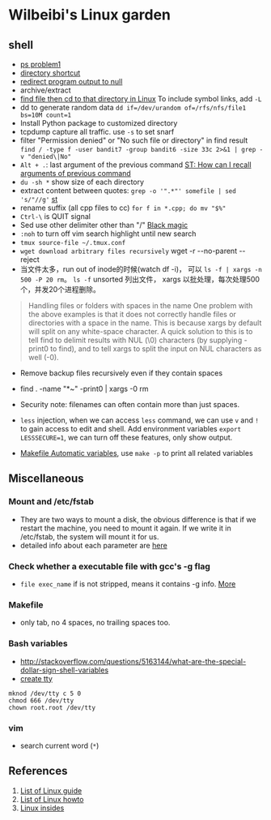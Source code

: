 # Wilbeibi's Linux garden

## shell
+ [ps problem1][ps1]
+ [directory shortcut][cdpath]
+ [redirect program output to null][redirect]
+ archive/extract
+ [find file then cd to that directory in Linux][findcd]
  To include symbol links, add `-L`
+ dd to generate random data `dd if=/dev/urandom of=/rfs/nfs/file1 bs=10M count=1`
+ Install Python package to customized directory
+ tcpdump capture all traffic. use `-s` to set snarf
+ filter "Permission denied" or "No such file or directory" in find result `find / -type f -user bandit7 -group bandit6 -size 33c 2>&1 | grep -v "denied\|No"`
+ `Alt + .`: last argument of the previous command [ST: How can I recall arguments of previous command][recall]
+ `du -sh *` show size of each directory
+ extract content between quotes: `grep -o '".*"' somefile | sed 's/"//g'` [st][extract_quote]
+ rename suffix (all cpp files to cc) `for f in *.cpp; do mv "$%"`
+ `Ctrl-\` is QUIT signal
+ Sed use other delimiter other than "/" [Black magic][bm]
+ `:noh` to turn off vim search highlight until new search
+ `tmux source-file ~/.tmux.conf`
+ `wget download arbitrary files recursively`
  wget -r --no-parent --reject
+ 当文件太多，run out of inode的时候(watch df -i)， 可以 `ls -f | xargs -n 500 -P 20 rm`。 `ls -f` unsorted 列出文件， xargs 以批处理，每次处理500个，并发20个进程删除。
> Handling files or folders with spaces in the name
One problem with the above examples is that it does not correctly handle files or directories with a space in the name. This is because xargs by default will split on any white-space character. A quick solution to this is to tell find to delimit results with NUL (\0) characters (by supplying -print0 to find), and to tell xargs to split the input on NUL characters as well (-0).


+ Remove backup files recursively even if they contain spaces    
+ find . -name "\*~" -print0 | xargs -0 rm  
+ Security note: filenames can often contain more than just spaces.  
+ `less` injection, when we can access `less` command, we can use `v` and `!` to gain access to edit and shell. Add environment variables
  `export LESSSECURE=1`, we can turn off these features, only show output.

+ [Makefile Automatic variables](http://www.gnu.org/software/make/manual/html_node/Automatic-Variables.html#Automatic-Variables), use `make -p` to print all related variables

## Miscellaneous
### Mount and /etc/fstab
+ They are two ways to mount a disk, the obvious difference is that if we restart
the machine, you need to mount it again. If we write it in /etc/fstab, the system
will mount it for us.
+ detailed info about each parameter are [here][mount]
### Check whether a executable file with gcc's -g flag
+ `file exec_name` if is not stripped, means it contains -g info. [More][strip]
### Makefile
+ only tab, no 4 spaces, no trailing spaces too.
### Bash variables
+ http://stackoverflow.com/questions/5163144/what-are-the-special-dollar-sign-shell-variables
+ [create tty](http://unix.stackexchange.com/questions/157313/accidentally-deleted-dev-tty-how-to-bring-it-back-on-debian7)
```
mknod /dev/tty c 5 0
chmod 666 /dev/tty
chown root.root /dev/tty
```
### vim
+ search current word (`*`)
## References
1. [List of Linux guide][guide]
2. [List of Linux howto][howto]
3. [Linux insides][insides]

[guide]: http://www.tldp.org/guides.html
[howto]: http://tldp.org/HOWTO/HOWTO-INDEX/howtos.html
[mount]: https://www.freebsd.org/doc/handbook/mount-unmount.html
[insides]: https://0xax.gitbooks.io/linux-insides/content/index.html
[ps1]: http://unix.stackexchange.com/questions/104821/how-to-stop-a-background-process
[cdpath]: http://unix.stackexchange.com/questions/1469/bash-directory-shortcuts
[redirect]: http://www.cyberciti.biz/faq/how-to-redirect-output-and-errors-to-devnull/
[findcd]: http://stackoverflow.com/questions/3458461/find-file-then-cd-to-that-directory-in-linux
[strip]: http://unix.stackexchange.com/questions/2969/what-are-stripped-and-not-stripped-executables-in-unix
[recall]: http://stackoverflow.com/questions/3371294/how-can-i-recall-the-argument-of-the-previous-bash-command
[extract_quote]: http://unix.stackexchange.com/questions/137030/how-do-i-extract-the-content-of-quoted-strings-from-the-output-of-a-command
[bm]: http://unix.stackexchange.com/questions/39800/how-to-replace-a-string-with-a-string-containing-slash-with-sed
[wget]: http://stackoverflow.com/questions/273743/using-wget-to-recursively-fetch-a-directory-with-arbitrary-files-in-it
